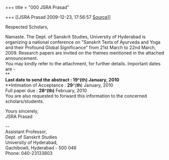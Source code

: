 +++
title = "000 JSRA Prasad"

+++
[[JSRA Prasad	2009-12-23, 17:56:57 [Source](https://groups.google.com/g/bvparishat/c/zA8RYkHttp4)]]



Respected Scholars,  
  
Namaste. The Dept. of Sanskrit Studies, University of Hyderabad is organizing a national conference on "Sanskrit Texts of Ayurveda and Yoga and their Profound Global Significance" from 21st March to 22nd March, 2009. Research papers are invited on the themes mentioned in the attached announcement.  
You may kindly refer to the attachment, for further details. Important dates are -  
**  
**Last date to send the abstract **: 19**^(**th**) January, 2010**  
**Intimation of Acceptance : **29**^(**th**) January, 2010  
Full paper due : **28^(th)** February, 2010  
You are also requested to forward this information to the concerned scholars/students.  
  
Yours sincerely,  
JSRA Prasad  
  
--  
Assistant Professor,  
Dept. of Sanskrit Studies  
University of Hyderabad,  
Gachibowli, Hyderabad - 500 046  
Phone: 040-23133803  
  


